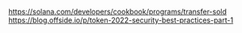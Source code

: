 https://solana.com/developers/cookbook/programs/transfer-sold
https://blog.offside.io/p/token-2022-security-best-practices-part-1